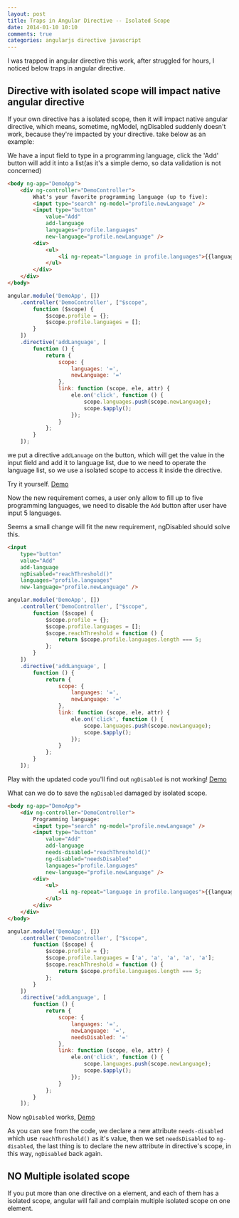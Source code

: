 ```yaml
---
layout: post
title: Traps in Angular Directive -- Isolated Scope
date: 2014-01-10 10:10
comments: true
categories: angularjs directive javascript
---
```


I was trapped in angular directive this work, after struggled for hours, I noticed below traps in angular directive.

## Directive with isolated scope will impact native angular directive
If your own directive has a isolated scope,  then it will impact native angular directive, which means, sometime, ngModel, ngDisabled suddenly doesn't work, because they're impacted by your directive.
take below as an example:

We have a input field to type in a programming language, click the 'Add' button will add it into a list(as it's a simple demo, so data validation is not concerned)

```html
<body ng-app="DemoApp">
    <div ng-controller="DemoController">
        What's your favorite programming language (up to five):
        <input type="search" ng-model="profile.newLanguage" />
        <input type="button" 
        	value="Add" 
        	add-language 
        	languages="profile.languages" 
        	new-language="profile.newLanguage" />
        <div>
            <ul>
                <li ng-repeat="language in profile.languages">{{language}}</li>
            </ul>
        </div>
    </div>
</body>
```

```javascript
angular.module('DemoApp', [])
    .controller('DemoController', ["$scope",
        function ($scope) {
            $scope.profile = {};
            $scope.profile.languages = [];
        }
    ])
    .directive('addLanguage', [
        function () {
            return {
                scope: {
                    languages: '=',
                    newLanguage: '='
                },
                link: function (scope, ele, attr) {
                    ele.on('click', function () {
                        scope.languages.push(scope.newLanguage);
                        scope.$apply();
                    });
                }
            };
        }
    ]);
```

we put a directive `addLanuage` on the button, which will get the value in the input field and add it to language list, due to we need to operate the language list, so we use a isolated scope to access it inside the directive.

Try it yourself. [Demo](http://jsbin.com/emivixEz/5/embed?output)

Now the new requirement comes, a user only allow to fill up to five programming languages, we need to disable the `Add` button after user have input 5 languages.

Seems a small change will fit the new requirement, ngDisabled should solve this.

```html
<input 
	type="button" 
	value="Add" 
	add-language 
	ngDisabled="reachThreshold()" 
	languages="profile.languages" 
	new-language="profile.newLanguage" />
```

```javascript
angular.module('DemoApp', [])
    .controller('DemoController', ["$scope",
        function ($scope) {
            $scope.profile = {};
            $scope.profile.languages = [];
            $scope.reachThreshold = function () {
                return $scope.profile.languages.length === 5;
            };
        }
    ])
    .directive('addLanguage', [
        function () {
            return {
                scope: {
                    languages: '=',
                    newLanguage: '='
                },
                link: function (scope, ele, attr) {
                    ele.on('click', function () {
                        scope.languages.push(scope.newLanguage);
                        scope.$apply();
                    });
                }
            };
        }
    ]);
```
Play with the updated code you'll find out `ngDisabled` is not working!
[Demo](http://jsbin.com/itOTase/3/edit?output)

What can we do to save the `ngDisabled` damaged by isolated scope.
```html
<body ng-app="DemoApp">
    <div ng-controller="DemoController">
        Programming language:
        <input type="search" ng-model="profile.newLanguage" />
        <input type="button" 
        	value="Add" 
        	add-language 
        	needs-disabled="reachThreshold()" 
        	ng-disabled="needsDisabled" 
        	languages="profile.languages" 
        	new-language="profile.newLanguage" />
        <div>
            <ul>
                <li ng-repeat="language in profile.languages">{{language}}</li>
            </ul>
        </div>
    </div>
</body>
```
```javascript
angular.module('DemoApp', [])
    .controller('DemoController', ["$scope",
        function ($scope) {
            $scope.profile = {};
            $scope.profile.languages = ['a', 'a', 'a', 'a', 'a'];
            $scope.reachThreshold = function () {
                return $scope.profile.languages.length === 5;
            };
        }
    ])
    .directive('addLanguage', [
        function () {
            return {
                scope: {
                    languages: '=',
                    newLanguage: '=',
                    needsDisabled: '='
                },
                link: function (scope, ele, attr) {
                    ele.on('click', function () {
                        scope.languages.push(scope.newLanguage);
                        scope.$apply();
                    });
                }
            };
        }
    ]);
```
Now `ngDisabled` works, [Demo](http://jsbin.com/ONiFagE/2/edit?html,js,output)

As you can see from the code, we declare a new attribute `needs-disabled` which use `reachThreshold()` as it's value, then we set `needsDisabled` to `ng-disabled`, the last thing is to declare the new attribute in directive's scope, in this way, `ngDisabled` back again.
## NO Multiple isolated scope
If you put more than one directive on a element, and each of them has a isolated scope, angular will fail and complain multiple isolated scope on one element.